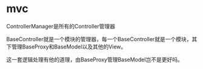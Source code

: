 # mvc

ControllerManager是所有的Controller管理器

BaseController就是一个模块的管理器，每一个BaseController就是一个模块，其下管理BaseProxy和BaseModel以及其他的View。

这一套逻辑处理有他的道理，由BaseProxy管理BaseModel岂不是更好吗。
